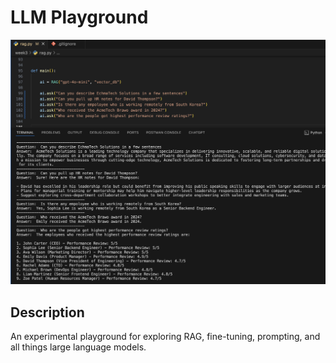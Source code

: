 # LLM Playground

![Project Image](image.png)

## Description

An experimental playground for exploring RAG, fine-tuning, prompting, and all things large language models.


